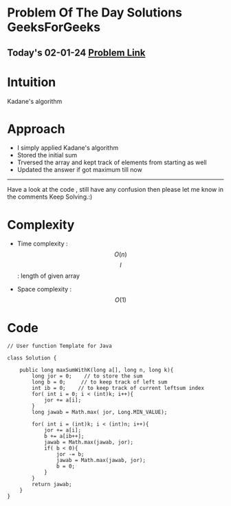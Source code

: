 #  Problem Of The Day Solutions GeeksForGeeks

## Today's 02-01-24 [Problem Link](https://www.geeksforgeeks.org/problems/largest-sum-subarray-of-size-at-least-k3121/1)

# Intuition
<!-- Describe your first thoughts on how to solve this problem. -->
Kadane's algorithm

# Approach
<!-- Describe your approach to solving the problem. -->
- I simply applied Kadane's algorithm
- Stored the initial sum
- Trversed the array and kept track of elements from starting as well
- Updated the answer if got maximum till now
---
Have a look at the code , still have any confusion then please let me know in the comments
Keep Solving.:)

# Complexity
- Time complexity : $$O(n)$$
$$l$$ : length of given array
<!-- Add your time complexity here, e.g. $$O(n)$$ -->

- Space complexity : $$O(1)$$
<!-- Add your space complexity here, e.g. $$O(n)$$ -->

# Code
```
// User function Template for Java

class Solution {
    
    public long maxSumWithK(long a[], long n, long k){
        long jor = 0;    // to store the sum
        long b = 0;     // to keep track of left sum
        int ib = 0;    // to keep track of current leftsum index
        for( int i = 0; i < (int)k; i++){
            jor += a[i];
        }
        long jawab = Math.max( jor, Long.MIN_VALUE);
        
        for( int i = (int)k; i < (int)n; i++){
            jor += a[i];
            b += a[ib++];
            jawab = Math.max(jawab, jor);
            if( b < 0){
                jor -= b;
                jawab = Math.max(jawab, jor);
                b = 0;
            }
        }
        return jawab;
    }
}
```
